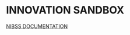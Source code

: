 # INNOVATION SANDBOX

[NIBSS DOCUMENTATION](https://github.com/enyata/innovation-sandbox-node/tree/develop/lib/nibss/README.md)
